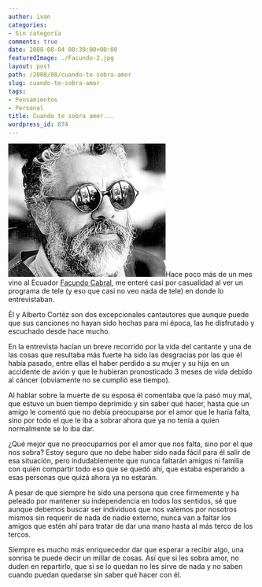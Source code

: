 ```yaml
---
author: ivan
categories:
- Sin categoría
comments: true
date: 2008-08-04 08:39:00+00:00
featuredImage: ./Facundo-2.jpg
layout: post
path: /2008/08/cuando-te-sobra-amor
slug: cuando-te-sobra-amor
tags:
- Pensamientos
- Personal
title: Cuando te sobra amor...
wordpress_id: 874
---
```


[![](./Facundo-2.jpg)](https://4.bp.blogspot.com/_T2UWuNJg3dQ/SJaKVpnVuVI/AAAAAAAAAiI/aNUlCKwdXrE/s1600-h/Facundo+2.jpg)Hace poco más de un mes vino al Ecuador [Facundo Cabral](https://es.wikipedia.org/wiki/Facundo_Cabral), me enteré casi por casualidad al ver un programa de tele (y eso que casi no veo nada de tele) en donde lo entrevistaban.

Él y Alberto Cortéz son dos excepcionales cantautores que aunque puede que sus canciones no hayan sido hechas para mi época, las he disfrutado y escuchado desde hace mucho.

En la entrevista hacían un breve recorrido por la vida del cantante y una de las cosas que resultaba más fuerte ha sido las desgracias por las que él había pasado, entre ellas el haber perdido a su mujer y su hija en un accidente de avión y que le hubieran pronosticado 3 meses de vida debido al cáncer (obviamente no se cumplió ese tiempo).

Al hablar sobre la muerte de su esposa él comentaba que la pasó muy mal, que estuvo un buen tiempo deprimido y sin saber qué hacer, hasta que un amigo le comentó que no debía preocuparse por el amor que le haría falta, sino por todo el que le iba a sobrar ahora que ya no tenía a quien normalmente se lo iba dar.

¿Qué mejor que no preocuparnos por el amor que nos falta, sino por el que nos sobra? Estoy seguro que no debe haber sido nada fácil para él salir de esa situación, pero indudablemente que nunca faltarán amigos ni familia con quién compartir todo eso que se quedó ahí, que estaba esperando a esas personas que quizá ahora ya no estarán.

A pesar de que siempre he sido una persona que cree firmemente y ha peleado por mantener su independencia en todos los sentidos, sé que aunque debemos buscar ser individuos que nos valemos por nosotros mismos sin requerir de nada de nadie externo, nunca van a faltar los amigos que estén ahí para tratar de dar una mano hasta al más terco de los tercos.

Siempre es mucho más enriquecedor dar que esperar a recibir algo, una sonrisa te puede decir un millar de cosas. Así que si les sobra amor, no duden en repartirlo, que si se lo quedan no les sirve de nada y no saben cuando puedan quedarse sin saber qué hacer con él.

